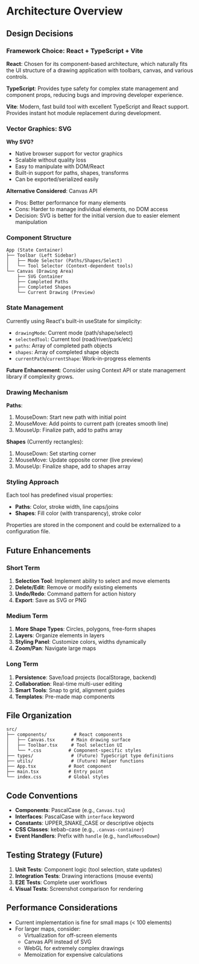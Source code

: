 # Architecture Overview

## Design Decisions

### Framework Choice: React + TypeScript + Vite

**React**: Chosen for its component-based architecture, which naturally fits the UI structure of a drawing application with toolbars, canvas, and various controls.

**TypeScript**: Provides type safety for complex state management and component props, reducing bugs and improving developer experience.

**Vite**: Modern, fast build tool with excellent TypeScript and React support. Provides instant hot module replacement during development.

### Vector Graphics: SVG

**Why SVG?**
- Native browser support for vector graphics
- Scalable without quality loss
- Easy to manipulate with DOM/React
- Built-in support for paths, shapes, transforms
- Can be exported/serialized easily

**Alternative Considered**: Canvas API
- Pros: Better performance for many elements
- Cons: Harder to manage individual elements, no DOM access
- Decision: SVG is better for the initial version due to easier element manipulation

### Component Structure

```
App (State Container)
├── Toolbar (Left Sidebar)
│   ├── Mode Selector (Paths/Shapes/Select)
│   └── Tool Selector (Context-dependent tools)
└── Canvas (Drawing Area)
    ├── SVG Container
    ├── Completed Paths
    ├── Completed Shapes
    └── Current Drawing (Preview)
```

### State Management

Currently using React's built-in useState for simplicity:
- `drawingMode`: Current mode (path/shape/select)
- `selectedTool`: Current tool (road/river/park/etc)
- `paths`: Array of completed path objects
- `shapes`: Array of completed shape objects
- `currentPath`/`currentShape`: Work-in-progress elements

**Future Enhancement**: Consider using Context API or state management library if complexity grows.

### Drawing Mechanism

**Paths**:
1. MouseDown: Start new path with initial point
2. MouseMove: Add points to current path (creates smooth line)
3. MouseUp: Finalize path, add to paths array

**Shapes** (Currently rectangles):
1. MouseDown: Set starting corner
2. MouseMove: Update opposite corner (live preview)
3. MouseUp: Finalize shape, add to shapes array

### Styling Approach

Each tool has predefined visual properties:
- **Paths**: Color, stroke width, line caps/joins
- **Shapes**: Fill color (with transparency), stroke color

Properties are stored in the component and could be externalized to a configuration file.

## Future Enhancements

### Short Term
1. **Selection Tool**: Implement ability to select and move elements
2. **Delete/Edit**: Remove or modify existing elements
3. **Undo/Redo**: Command pattern for action history
4. **Export**: Save as SVG or PNG

### Medium Term
1. **More Shape Types**: Circles, polygons, free-form shapes
2. **Layers**: Organize elements in layers
3. **Styling Panel**: Customize colors, widths dynamically
4. **Zoom/Pan**: Navigate large maps

### Long Term
1. **Persistence**: Save/load projects (localStorage, backend)
2. **Collaboration**: Real-time multi-user editing
3. **Smart Tools**: Snap to grid, alignment guides
4. **Templates**: Pre-made map components

## File Organization

```
src/
├── components/          # React components
│   ├── Canvas.tsx      # Main drawing surface
│   ├── Toolbar.tsx     # Tool selection UI
│   └── *.css          # Component-specific styles
├── types/              # (Future) TypeScript type definitions
├── utils/              # (Future) Helper functions
├── App.tsx            # Root component
├── main.tsx           # Entry point
└── index.css          # Global styles
```

## Code Conventions

- **Components**: PascalCase (e.g., `Canvas.tsx`)
- **Interfaces**: PascalCase with `interface` keyword
- **Constants**: UPPER_SNAKE_CASE or descriptive objects
- **CSS Classes**: kebab-case (e.g., `.canvas-container`)
- **Event Handlers**: Prefix with `handle` (e.g., `handleMouseDown`)

## Testing Strategy (Future)

1. **Unit Tests**: Component logic (tool selection, state updates)
2. **Integration Tests**: Drawing interactions (mouse events)
3. **E2E Tests**: Complete user workflows
4. **Visual Tests**: Screenshot comparison for rendering

## Performance Considerations

- Current implementation is fine for small maps (< 100 elements)
- For larger maps, consider:
  - Virtualization for off-screen elements
  - Canvas API instead of SVG
  - WebGL for extremely complex drawings
  - Memoization for expensive calculations
